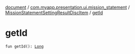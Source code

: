 [document](../../index.md) / [com.myapp.presentation.ui.mission_statement](../index.md) / [MissionStatementSettingResultDiscItem](index.md) / [getId](./get-id.md)

# getId

`fun getId(): `[`Long`](https://kotlinlang.org/api/latest/jvm/stdlib/kotlin/-long/index.html)